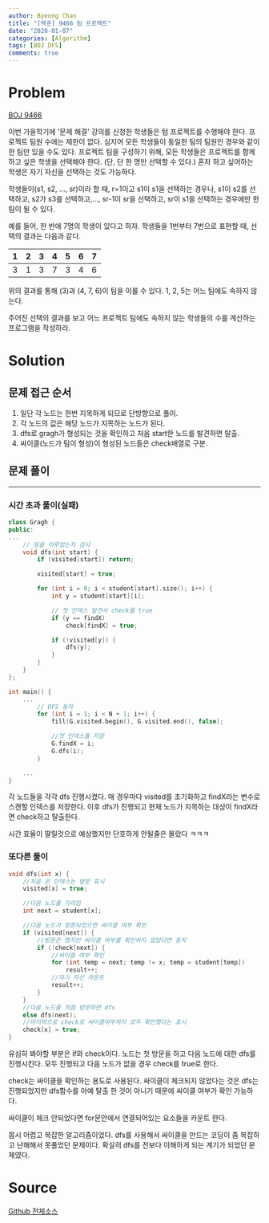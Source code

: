 ```yaml
---
author: Byeong Chan
title: "[백준] 9466 팀 프로젝트"
date: "2020-01-07"
categories: [Algorithm]
tags: [BOJ DFS]
comments: true
---
```


# Problem

[BOJ 9466](https://www.acmicpc.net/problem/9466)

이번 가을학기에 '문제 해결' 강의를 신청한 학생들은 텀 프로젝트를 수행해야 한다. 프로젝트 팀원 수에는 제한이 없다. 심지어 모든 학생들이 동일한 팀의 팀원인 경우와 같이 한 팀만 있을 수도 있다. 프로젝트 팀을 구성하기 위해, 모든 학생들은 프로젝트를 함께하고 싶은 학생을 선택해야 한다. (단, 단 한 명만 선택할 수 있다.) 혼자 하고 싶어하는 학생은 자기 자신을 선택하는 것도 가능하다.

학생들이(s1, s2, ..., sr)이라 할 때, r=1이고 s1이 s1을 선택하는 경우나, s1이 s2를 선택하고, s2가 s3를 선택하고,..., sr-1이 sr을 선택하고, sr이 s1을 선택하는 경우에만 한 팀이 될 수 있다.

예를 들어, 한 반에 7명의 학생이 있다고 하자. 학생들을 1번부터 7번으로 표현할 때, 선택의 결과는 다음과 같다.

|  1  |  2  |  3  |  4  |  5  |  6  |  7  |
| :-: | :-: | :-: | :-: | :-: | :-: | :-: |
|  3  |  1  |  3  |  7  |  3  |  4  |  6  |

위의 결과를 통해 (3)과 (4, 7, 6)이 팀을 이룰 수 있다. 1, 2, 5는 어느 팀에도 속하지 않는다.

주어진 선택의 결과를 보고 어느 프로젝트 팀에도 속하지 않는 학생들의 수를 계산하는 프로그램을 작성하라.

# Solution

## 문제 접근 순서

1. 일단 각 노드는 한번 지목하게 되므로 단방향으로 풀이.
2. 각 노드의 값은 해당 노드가 지목하는 노드가 된다.
3. dfs로 gragh가 형성되는 것을 확인하고 처음 start한 노드를 발견하면 탈출.
4. 싸이클(노드가 팀이 형성)이 형성된 노드들은 check배열로 구분.

## 문제 풀이

---

### 시간 초과 풀이(실패)

```cpp
class Gragh {
public:
...
	// 팀을 이루었는지 검사
	void dfs(int start) {
		if (visited[start]) return;

		visited[start] = true;

		for (int i = 0; i < student[start].size(); i++) {
			int y = student[start][i];

			// 첫 인덱스 발견시 check를 true
			if (y == findX)
				check[findX] = true;

			if (!visited[y]) {
				dfs(y);
			}
		}
	}
};

int main() {
	...
		// DFS 동작
		for (int i = 1; i < N + 1; i++) {
			fill(G.visited.begin(), G.visited.end(), false);

			//첫 인덱스를 저장
			G.findX = i;
			G.dfs(i);
		}

	...
}
```

각 노드들을 각각 dfs 진행시켰다. 매 경우마다 visited를 초기화하고 findX라는 변수로 스캔할 인덱스를 저장한다. 이후 dfs가 진행되고 현재 노드가 지목하는 대상이 findX라면 check하고 탈출한다.

시간 효율이 딸릴것으로 예상했지만 단호하게 안될줄은 몰랐다 ㅋㅋㅋ

### 또다른 풀이

```cpp
void dfs(int x) {
	//처음 온 인덱스는 방문 표시
	visited[x] = true;

	//다음 노드를 가리킴
	int next = student[x];

	//다음 노드가 방문되었으면 싸이클 여부 확인
	if (visited[next]) {
		//방문은 했지만 싸이클 여부를 확인하지 않았다면 동작
		if (!check[next]) {
			//싸이클 여부 확인
			for (int temp = next; temp != x; temp = student[temp])
				result++;
			//자기 자신 카운트
			result++;
		}
	}
	//다음 노드를 처음 방문하면 dfs
	else dfs(next);
	//마지막으로 check로 싸이클여부까지 모두 확인했다는 표시
	check[x] = true;
}
```

유심히 봐야할 부분은 if와 check이다. 노드는 첫 방문을 하고 다음 노드에 대한 dfs를 진행시킨다. 모두 진행되고 다음 노드가 없을 경우 check를 true로 한다.

check는 싸이클을 확인하는 용도로 사용된다. 싸이클이 체크되지 않았다는 것은 dfs는 진행되었지만 dfs함수를 아예 탈출 한 것이 아니기 때문에 싸이클 여부가 확인 가능하다.

싸이클이 체크 안되었다면 for문안에서 연결되어있는 요소들을 카운트 한다.

몹시 어렵고 복잡한 알고리즘이었다. dfs를 사용해서 싸이클을 만드는 코딩이 좀 복잡하고 난해해서 못풀었던 문제이다. 확실히 dfs를 전보다 이해하게 되는 계기가 되었던 문제였다.

# Source

[Github 전체소스](https://github.com/MinByeongChan/myMBC/blob/master/Codetest/baekjoon/9466_TeamProject.cpp)
